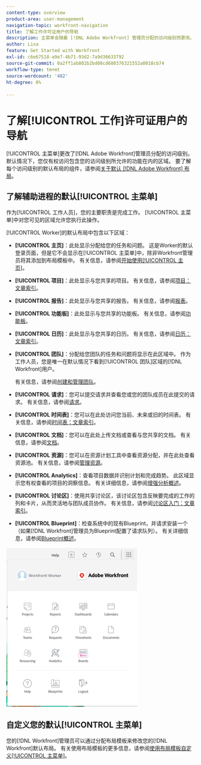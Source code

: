 ```yaml
---
content-type: overview
product-area: user-management
navigation-topic: workfront-navigation
title: 了解工作许可证用户的导航
description: 主菜单会随着 [!DNL Adobe Workfront] 管理员分配的访问级别而更改。 默认情况下，您仅有权访问包含您的访问级别所允许的功能在内的区域。
author: Lisa
feature: Get Started with Workfront
exl-id: c6e67518-a9e7-4b71-93d2-7a9d36633792
source-git-commit: 0a2ff1ab802b2bd08cd680376321552a8018cb74
workflow-type: tm+mt
source-wordcount: '482'
ht-degree: 0%

---
```


# 了解[!UICONTROL 工作]许可证用户的导航

[!UICONTROL 主菜单]更改了[!DNL Adobe Workfront]管理员分配的访问级别。 默认情况下，您仅有权访问包含您的访问级别所允许的功能在内的区域。 要了解每个访问级别的默认布局的组件，请参阅[关于默认 [!DNL Adobe Workfront] 布局](../../../administration-and-setup/customize-workfront/use-layout-templates/about-the-default-wf-layout.md)。

## 了解辅助进程的默认[!UICONTROL 主菜单]

作为[!UICONTROL 工作人员]，您的主要职责是完成工作。 [!UICONTROL 主菜单]中对您可见的区域允许您执行此操作。

[!UICONTROL Worker]的默认布局中包含以下区域：

* **[!UICONTROL 主页]**：此处显示分配给您的任务和问题。 这是Worker的默认登录页面，但是它不会显示在[!UICONTROL 主菜单]中，除非Workfront管理员将其添加到布局模板中。  有关信息，请参阅[开始使用[!UICONTROL 主页]](../../../workfront-basics/using-home/using-the-home-area/get-started-with-home.md)。

* **[!UICONTROL 项目]**：此处显示与您共享的项目。 有关信息，请参阅[项目：文章索引](../../../manage-work/projects/projects-overview.md)。

* **[!UICONTROL 报告]**：此处显示与您共享的报告。 有关信息，请参阅[报表](../../../reports-and-dashboards/reports/reports-overview.md)。

* **[!UICONTROL 功能板]**：此处显示与您共享的功能板。 有关信息，请参阅[功能板](../../../reports-and-dashboards/dashboards/dashboards-overview.md)。

* **[!UICONTROL 日历]**：此处显示与您共享的日历。 有关信息，请参阅[日历：文章索引](../../../reports-and-dashboards/reports/calendars/calendars.md)。

* **[!UICONTROL 团队]**：分配给您团队的任务和问题将显示在此区域中。 作为工作人员，您是唯一在默认情况下看到[!UICONTROL 团队]区域的[!DNL Workfront]用户。

  有关信息，请参阅[创建和管理团队](../../../people-teams-and-groups/create-and-manage-teams/create-and-mange-teams.md)。

* **[!UICONTROL 请求]**：您可以提交请求并查看您或您的团队成员在此提交的请求。 有关信息，请参阅[请求](../../../manage-work/requests/requests-overview.md)。

* **[!UICONTROL 时间表]**：您可以在此处访问您当前、未来或旧的时间表。 有关信息，请参阅[时间表：文章索引](../../../timesheets/timesheets-all.md)。

* **[!UICONTROL 文档]**：您可以在此处上传文档或查看与您共享的文档。 有关信息，请参阅[文档](../../../documents/documents-overview.md)。

* **[!UICONTROL 资源]**：您可以在资源计划工具中查看资源分配，并在此处查看资源池。 有关信息，请参阅[管理资源](../../../resource-mgmt/manage-resources.md)。

* **[!UICONTROL Analytics]**：查看项目数据并识别计划和完成趋势。 此区域显示您有权查看的项目的洞察信息。 有关详细信息，请参阅[增强分析概述](../../../enhanced-analytics/enhanced-analytics-overview.md)。

* **[!UICONTROL 讨论区]**：使用共享讨论区，该讨论区包含反映要完成的工作的列和卡片，从而灵活地与团队成员协作。 有关信息，请参阅[讨论区入门：文章索引](../../../agile/get-started-with-boards/get-started-with-boards.md)。

* **[!UICONTROL Blueprint]**：检查系统中的现有Blueprint，并请求安装一个（如果[!DNL Workfront]管理员为Blueprint配置了请求队列）。 有关详细信息，请参阅[Blueprint概述](../../../administration-and-setup/blueprints/blueprints-overview.md)。

![辅助进程主菜单](assets/worker-main-menu-350x426.png)

## 自定义您的默认[!UICONTROL 主菜单]

您的[!DNL Workfront]管理员可以通过分配布局模板来修改您的[!DNL Workfront]默认布局。 有关使用布局模板的更多信息，请参阅[使用布局模板自定义[!UICONTROL 主菜单]](../../../administration-and-setup/customize-workfront/use-layout-templates/customize-main-menu.md)。
